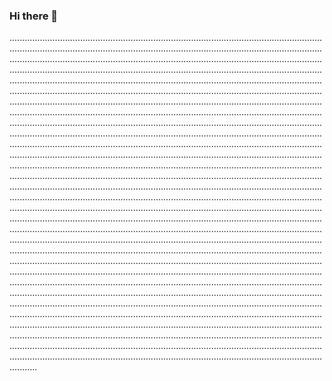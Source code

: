 ### Hi there 👋

...............................................................................................................................................................................................................................................................................................................................................................................................................................................................................................................................................................................................................................................................................................................................................................................................................................................................................................................................................................................................................................................................................................................................................................................................................................................................................................................................................................................................................................................................................................................................................................................................................................................................................................................................................................................................................................................................................................................................................................................................................................................................................................................................................................................................................................................................................................................................................................................................................................................................................................................................................................................................................................................................................................................................................................................................................................................................................................................................................................................................................................................................................................................................................................................................................................................................................................................................................................................................................................................................................................................................................................................................................................................................................................................................................................................................................................................................................................................................................................................................................